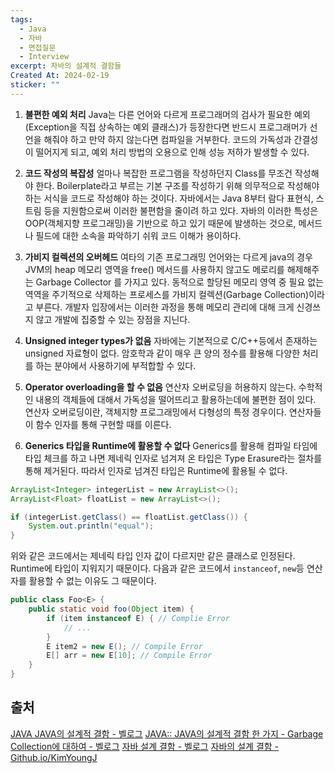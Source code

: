 ```yaml
---
tags:
  - Java
  - 자바
  - 면접질문
  - Interview
excerpt: 자바의 설계적 결함들
Created At: 2024-02-19
sticker: ""
---
```

1. **불편한 예외 처리**
Java는 다른 언어와 다르게 프로그래머의 검사가 필요한 예외 (Exception을 직접 상속하는 예외 클래스)가 등장한다면 반드시 프로그래머가 선언을 해줘야 하고 만약 하지 않는다면 컴파일을 거부한다.
코드의 가독성과 간결성이 떨어지게 되고, 예외 처리 방법의 오용으로 인해 성능 저하가 발생할 수 있다.

2. **코드 작성의 복잡성**
얼마나 복잡한 프로그램을 작성하던지 Class를 무조건 작성해야 한다. Boilerplate라고 부르는 기본 구조를 작성하기 위해 의무적으로 작성해야 하는 서식을 코드로 작성해야 하는 것이다.
자바에서는 Java 8부터 람다 표현식, 스트림 등을 지원함으로써 이러한 불편함을 줄이려 하고 있다. 자바의 이러한 특성은 OOP(객체지향 프로그래밍)을 기반으로 하고 있기 때문에 발생하는 것으로, 메서드나 필드에 대한 소속을 파악하기 쉬워 코드 이해가 용이하다.

3. **가비지 컬렉션의 오버헤드**
여타의 기존 프로그래밍 언어와는 다르게 java의 경우 JVM의 heap 메모리 영역을 free() 메서드를 사용하지 않고도 메로리를 해제해주는 Garbage Collector 를 가지고 있다.
동적으로 할당된 메모리 영역 중 필요 없는 역역을 주기적으로 삭제하는 프로세스를 가비지 컬렉션(Garbage Collection)이라고 부른다. 개발자 입장에서는 이러한 과정을 통해 메모리 관리에 대해 크게 신경쓰지 않고 개발에 집중할 수 있는 장점을 지닌다.

4. **Unsigned integer types가 없음**
자바에는 기본적으로 C/C++등에서 존재하는 unsigned 자료형이 없다. 암호학과 같이 매우 큰 양의 정수를 활용해 다양한 처리를 하는 분야에서 사용하기에 부적합할 수 있다.

5. **Operator overloading을 할 수 없음**
연산자 오버로딩을 허용하지 않는다. 수학적인 내용의 객체들에 대해서 가독성을 떨어뜨리고 활용하는데에 불편한 점이 있다. 연산자 오버로딩이란, 객체지향 프로그래밍에서 다형성의 특정 경우이다. 연산자들이 함수 인자를 통해 구현할 때를 이른다.

6. **Generics 타입을 Runtime에 활용할 수 없다**
Generics를 활용해 컴파일 타임에 타입 체크를 하고 나면 제네릭 인자로 넘겨져 온 타입은 Type Erasure라는 절차를 통해 제거된다. 따라서 인자로 넘겨진 타입은 Runtime에 활용될 수 없다.

```java
ArrayList<Integer> integerList = new ArrayList<>();
ArrayList<Float> floatList = new ArrayList<>();

if (integerList.getClass() == floatList.getClass()) {
    System.out.println("equal");
}
```

위와 같은 코드에서는 제네릭 타입 인자 값이 다르지만 같은 클래스로 인정된다. Runtime에 타입이 지워지기 때문이다. 다음과 같은 코드에서 `instanceof`, `new`등 연산자를 활용할 수 없는 이유도 그 때문이다.

```java
public class Foo<E> {
    public static void foo(Object item) {
        if (item instanceof E) { // Complie Error
            // ...
        }
        E item2 = new E(); // Compile Error
        E[] arr = new E[10]; // Compile Error
    }
}
```

## 출처

[JAVA JAVA의 설계적 결함 - 벨로그](https://velog.io/@sung8881/JAVA-JAVA%EC%9D%98-%EC%84%A4%EA%B3%84%EC%A0%81-%EA%B2%B0%ED%95%A8)
[JAVA:: JAVA의 설계적 결함 한 가지 - Garbage Collection에 대하여 - 벨로그](https://velog.io/@ecvheo1/Java%EC%9D%98-%EC%84%A4%EA%B3%84%EC%A0%81-%EA%B2%B0%ED%95%A8-%ED%95%9C-%EA%B0%80%EC%A7%80-Garbage-Collection%EC%97%90-%EB%8C%80%ED%95%98%EC%97%AC)
[자바 설계 결함 - 벨로그](https://velog.io/@xogml951/%EC%9E%90%EB%B0%94-%EC%84%A4%EA%B3%84-%EA%B2%B0%ED%95%A8)
[자바의 설계 결함 - Github.io/KimYoungJ](https://github.com/KimYongJ/wanted-pre-onboarding-challenge-be-task-July/blob/main/4%EB%B2%88%20%EB%AC%B8%EC%A0%9C.md)
